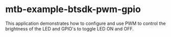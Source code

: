 # mtb-example-btsdk-pwm-gpio
This application demonstrates how to configure and use PWM to control the brightness of the LED and GPIO's to toggle LED ON and OFF.
